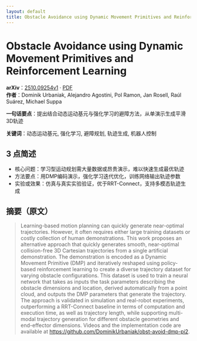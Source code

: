 ```yaml
---
layout: default
title: Obstacle Avoidance using Dynamic Movement Primitives and Reinforcement Learning
---
```


# Obstacle Avoidance using Dynamic Movement Primitives and Reinforcement Learning
**arXiv**：[2510.09254v1](https://arxiv.org/abs/2510.09254) · [PDF](https://arxiv.org/pdf/2510.09254.pdf)  
**作者**：Dominik Urbaniak, Alejandro Agostini, Pol Ramon, Jan Rosell, Raúl Suárez, Michael Suppa  

**一句话要点**：提出结合动态运动基元与强化学习的避障方法，从单演示生成平滑3D轨迹

**关键词**：动态运动基元, 强化学习, 避障规划, 轨迹生成, 机器人控制

## 3 点简述
- 核心问题：学习型运动规划需大量数据或昂贵演示，难以快速生成最优轨迹
- 方法要点：用DMP编码演示，强化学习迭代优化，训练网络输出轨迹参数
- 实验或效果：仿真与真实实验验证，优于RRT-Connect，支持多模态轨迹生成

## 摘要（原文）

> Learning-based motion planning can quickly generate near-optimal
> trajectories. However, it often requires either large training datasets or
> costly collection of human demonstrations. This work proposes an alternative
> approach that quickly generates smooth, near-optimal collision-free 3D
> Cartesian trajectories from a single artificial demonstration. The
> demonstration is encoded as a Dynamic Movement Primitive (DMP) and iteratively
> reshaped using policy-based reinforcement learning to create a diverse
> trajectory dataset for varying obstacle configurations. This dataset is used to
> train a neural network that takes as inputs the task parameters describing the
> obstacle dimensions and location, derived automatically from a point cloud, and
> outputs the DMP parameters that generate the trajectory. The approach is
> validated in simulation and real-robot experiments, outperforming a RRT-Connect
> baseline in terms of computation and execution time, as well as trajectory
> length, while supporting multi-modal trajectory generation for different
> obstacle geometries and end-effector dimensions. Videos and the implementation
> code are available at https://github.com/DominikUrbaniak/obst-avoid-dmp-pi2.


